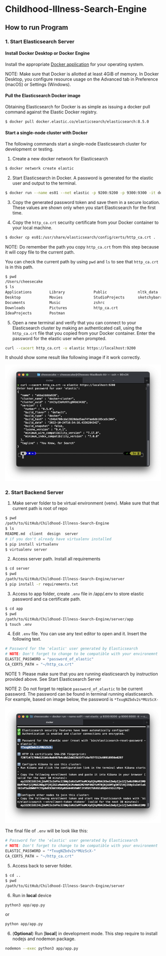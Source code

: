 # Childhood-Illness-Search-Engine

## How to run Program

### 1. Start Elasticsearch Server

#### Install Docker Desktop or Docker Engine

Install the appropriate <a href="https://docs.docker.com/get-docker/">Docker application</a> for your operating system.

NOTE: Make sure that Docker is allotted at least 4GiB of memory. In Docker Desktop, you configure resource usage on the Advanced tab in Preference (macOS) or Settings (Windows).

#### Pull the Elasticsearch Docker image

Obtaining Elasticsearch for Docker is as simple as issuing a docker pull command against the Elastic Docker registry.

```bash
$ docker pull docker.elastic.co/elasticsearch/elasticsearch:8.5.0
```

#### Start a single-node cluster with Docker

The following commands start a single-node Elasticsearch cluster for development or testing.

1. Create a new docker network for Elasticsearch

```bash
$ docker network create elastic
```

2. Start Elasticsearch in Docker. A password is generated for the elastic user and output to the terminal.

```bash
$ docker run --name es01 --net elastic -p 9200:9200 -p 9300:9300 -it docker.elastic.co/elasticsearch/elasticsearch:8.5.0
```

3. Copy the generated password token and save them in a secure location. These values are shown only when you start Elasticsearch for the first time.

4. Copy the `http_ca.crt` security certificate from your Docker container to your local machine.

```bash
$ docker cp es01:/usr/share/elasticsearch/config/certs/http_ca.crt .
```

NOTE: Do remember the path you copy `http_ca.crt` from this step because it will copy file to the current path.

You can check the current path by using `pwd` and `ls` to see that `http_ca.crt` is in this path.

```bash
$ pwd
/Users/cheesecake
$ ls
Applications        Library             Public              nltk_data
Desktop             Movies              StudioProjects      sketchybarrc
Documents           Music               zshrc
Downloads           Pictures            http_ca.crt
IdeaProjects        Postman
```

5. Open a new terminal and verify that you can connect to your Elasticsearch cluster by making an authenticated call, using the `http_ca.crt` file that you copied from your Docker container. Enter the password for the elastic user when prompted.

```bash
curl --cacert http_ca.crt -u elastic https://localhost:9200
```

It should show some result like following image if it work correctly.

![Example](./ex_docker_succ.png)

### 2. Start Backend Server

1. Make server folder to be virtual environment (venv). Make sure that that current path is root of repo

```bash
$ pwd
/path/to/GitHub/Childhood-Illness-Search-Engine
$ ls
README.md  client  design  server
# if you don't already have virtualenv installed
$ pip install virtualenv
$ virtualenv server
```

2. Access server path. Install all requirements

```bash
$ cd server
$ pwd
/path/to/GitHub/Childhood-Illness-Search-Engine/server
$ pip install -r requirements.txt
```

3. Access to app folder, create `.env` file in /app/.env to store elastic password and ca certificate path.

```bash
$ cd app
$ pwd
/path/to/GitHub/Childhood-Illness-Search-Engine/server/app
$ touch .env
```

4. Edit `.env` file. You can use any text editor to open and it. Insert the following text.

```python
# Password for the 'elastic' user generated by Elasticsearch
# NOTE: Don't forget to change to be compatible with your environemnt
ELASTIC_PASSWORD = "password_of_elastic"
CA_CERTS_PATH = "~/http_ca.crt"
```

NOTE 1: Please make sure that you are running elasticsearch by instruction provided above. See <a>Start Elasticsearch Server</a>

NOTE 2: Do not forget to replace `password_of_elastic` to be current password. The password can be found in terminal running elasticsearch. For example, based on image below, the password is `*TxugNZbdv2s*MUzScX-`

![Example](./ex_pass_elastic.png)

The final file of `.env` will be look like this:

```python
# Password for the 'elastic' user generated by Elasticsearch
# NOTE: Don't forget to change to be compatible with your environemnt
ELASTIC_PASSWORD = "*TxugNZbdv2s*MUzScX-"
CA_CERTS_PATH = "~/http_ca.crt"
```

5. Access back to server folder.

```bash
$ cd ..
$ pwd
/path/to/GitHub/Childhood-Illness-Search-Engine/server
```

6. Run in **local** device

```bash
python3 app/app.py
```

or

```bash
python app/app.py
```

6. (**Optional**) Run [**local**] in development mode. This step require to install nodejs and nodemon package.

```bash
nodemon --exec python3 app/app.py
```
